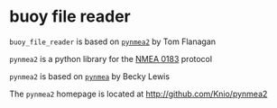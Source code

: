 buoy file reader
=======
`buoy_file_reader` is based on [`pynmea2`](https://github.com/Knio/pynmea2.git) by Tom Flanagan

`pynmea2` is a python library for the [NMEA 0183](http://en.wikipedia.org/wiki/NMEA_0183) protocol

`pynmea2` is based on [`pynmea`](https://code.google.com/p/pynmea/) by Becky Lewis

The `pynmea2` homepage is located at http://github.com/Knio/pynmea2
